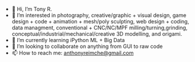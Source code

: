 - 👋 Hi, I’m Tony R.
- 👀 I’m interested in photography, creative/graphic + visual design, game design + code + animation + mesh/poly sculpting, web design + coding, data managment, conventional + CNC/NC/MPF milling/turning,grinding, conceptual/industrial/mechanical/creative 3D modelling, and origami.
- 🌱 I’m currently learning iPython ML + Big Data
- 💞️ I’m looking to collaborate on anything from GUI to raw code
- 📫 How to reach me: anthonyreimche@gmail.com

<!---
adminlog/adminlog is a ✨ special ✨ repository because its `README.md` (this file) appears on your GitHub profile.
You can click the Preview link to take a look at your changes.
--->
